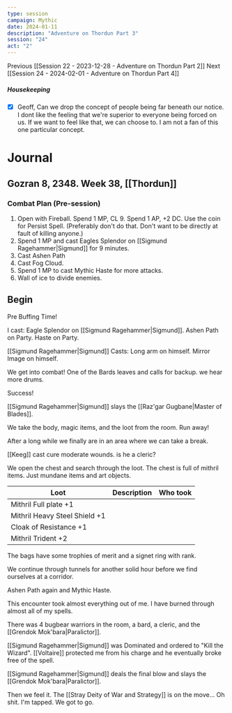 ```yaml
---
type: session
campaign: Mythic
date: 2024-01-11
description: "Adventure on Thordun Part 3"
session: "24"
act: "2"
---
```

Previous [[Session 22 - 2023-12-28 - Adventure on Thordun Part 2]]
Next [[Session 24 - 2024-02-01 - Adventure on Thordun Part 4]]

##### Housekeeping
- [x] Geoff, Can we drop the concept of people being far beneath our notice. I dont like the feeling that we're superior to everyone being forced on us. If we want to feel like that, we can choose to. I am not a fan of this one particular concept.

# Journal
## Gozran 8, 2348. Week 38, [[Thordun]]
### Combat Plan (Pre-session)
1. Open with Fireball. Spend 1 MP, CL 9. Spend 1 AP, +2 DC. Use the coin for Persist Spell. (Preferably don't do that. Don't want to be directly at fault of killing anyone.)
2. Spend 1 MP and cast Eagles Splendor on [[Sigmund Ragehammer|Sigmund]] for 9 minutes.
3. Cast Ashen Path 
4. Cast Fog Cloud.
5. Spend 1 MP to cast Mythic Haste for more attacks.
6. Wall of ice to divide enemies.

## Begin
Pre Buffing Time!

I cast:
Eagle Splendor on [[Sigmund Ragehammer|Sigmund]].
Ashen Path on Party.
Haste on Party.

[[Sigmund Ragehammer|Sigmund]] Casts:
Long arm on himself.
Mirror Image on himself.

We get into combat!
One of the Bards leaves and calls for backup. we hear more drums.

Success! 

[[Sigmund Ragehammer|Sigmund]] slays the [[Raz'gar Gugbane|Master of Blades]].

We take the body, magic items, and the loot from the room. 
Run away!

After a long while we finally are in an area where we can take a break.

[[Keeg]] cast cure moderate wounds. is he a cleric?

We open the chest and search through the loot. The chest is full of mithril items. Just mundane items and art objects.

| Loot                          | Description | Who took |
| ----------------------------- | ----------- | -------- |
| Mithril Full plate +1         |             |          |
| Mithril Heavy Steel Shield +1 |             |          |
| Cloak of Resistance +1        |             |          |
| Mithril Trident +2            |             |          |

The bags have some trophies of merit and a signet ring with rank.

We continue through tunnels for another solid hour before we find ourselves at a corridor.

Ashen Path again and Mythic Haste.

This encounter took almost everything out of me. I have burned through almost all of my spells.

There was 4 bugbear warriors in the room, a bard, a cleric, and the [[Grendok Mok'bara|Paralictor]].

[[Sigmund Ragehammer|Sigmund]] was Dominated and ordered to "Kill the Wizard".
[[Voltaire]] protected me from his charge and he eventually broke free of the spell.


[[Sigmund Ragehammer|Sigmund]] deals the final blow and slays the [[Grendok Mok'bara|Paralictor]].

Then we feel it. The [[Stray Deity of War and Strategy]] is on the move... Oh shit. I'm tapped. We got to go.
